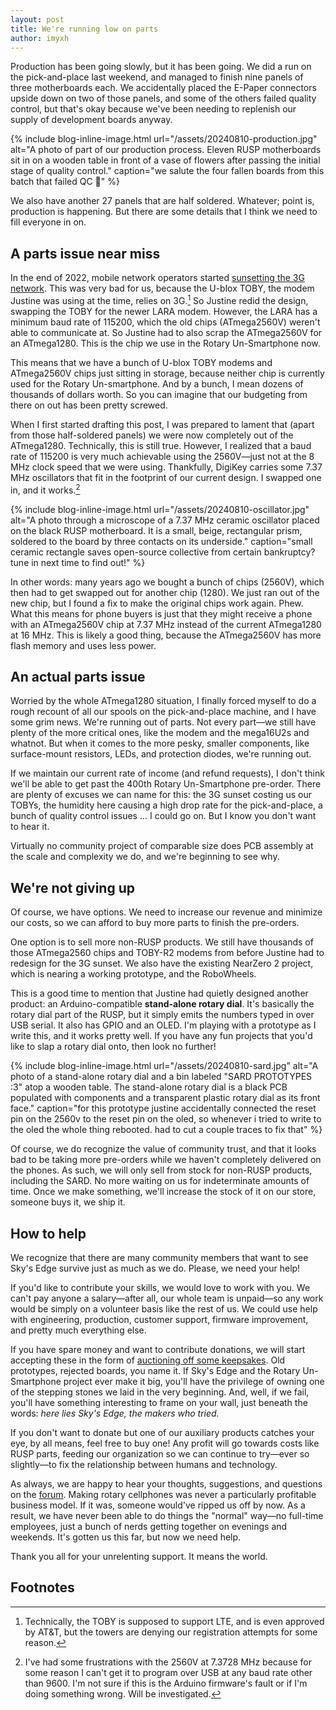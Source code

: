 ```yaml
---
layout: post
title: We're running low on parts
author: imyxh
---
```



Production has been going slowly, but it has been going. We did a run on the
pick-and-place last weekend, and managed to finish nine panels of three
motherboards each. We accidentally placed the E-Paper connectors upside down on
two of those panels, and some of the others failed quality control, but that's
okay because we've been needing to replenish our supply of development boards
anyway.

{% include blog-inline-image.html
    url="/assets/20240810-production.jpg"
    alt="A photo of part of our production process. Eleven RUSP motherboards sit in on a wooden table in front of a vase of flowers after passing the initial stage of quality control."
    caption="we salute the four fallen boards from this batch that failed QC 🫡"
%}

We also have another 27 panels that are half soldered. Whatever; point is,
production is happening. But there are some details that I think we need to
fill everyone in on.


A parts issue near miss
-----------------------

In the end of 2022, mobile network operators started [sunsetting the 3G
network][3g]. This was very bad for us, because the U-blox TOBY, the modem
Justine was using at the time, relies on 3G.[^1] So Justine redid the design,
swapping the TOBY for the newer LARA modem. However, the LARA has a minimum
baud rate of 115200, which the old chips (ATmega2560V) weren't able to
communicate at. So Justine had to also scrap the ATmega2560V for an ATmega1280.
This is the chip we use in the Rotary Un-Smartphone now.

This means that we have a bunch of U-blox TOBY modems and ATmega2560V chips
just sitting in storage, because neither chip is currently used for the Rotary
Un-smartphone. And by a bunch, I mean dozens of thousands of dollars worth. So
you can imagine that our budgeting from there on out has been pretty screwed.

When I first started drafting this post, I was prepared to lament that (apart
from those half-soldered panels) we were now completely out of the ATmega1280.
Technically, this is still true. However, I realized that a baud rate of 115200
is very much achievable using the 2560V—just not at the 8 MHz clock speed
that we were using. Thankfully, DigiKey carries some 7.37 MHz oscillators
that fit in the footprint of our current design. I swapped one in, and it
works.[^2]

{% include blog-inline-image.html
    url="/assets/20240810-oscillator.jpg"
    alt="A photo through a microscope of a 7.37 MHz ceramic oscillator placed on the black RUSP motherboard. It is a small, beige, rectangular prism, soldered to the board by three contacts on its underside."
    caption="small ceramic rectangle saves open-source collective from certain bankruptcy? tune in next time to find out!"
%}

In other words: many years ago we bought a bunch of chips (2560V), which then
had to get swapped out for another chip (1280). We just ran out of the new
chip, but I found a fix to make the original chips work again. Phew. What this
means for phone buyers is just that they might receive a phone with an
ATmega2560V chip at 7.37 MHz instead of the current ATmega1280 at 16 MHz. This
is likely a good thing, because the ATmega2560V has more flash memory
and uses less power.


An actual parts issue
---------------------

Worried by the whole ATmega1280 situation, I finally forced myself to do a
rough recount of all our spools on the pick-and-place machine, and I have some
grim news. We're running out of parts. Not every part—we still have plenty of
the more critical ones, like the modem and the mega16U2s and whatnot. But when
it comes to the more pesky, smaller components, like surface-mount resistors,
LEDs, and protection diodes, we're running out.

If we maintain our current rate of income (and refund requests), I don't think
we'll be able to get past the 400th Rotary Un-Smartphone pre-order. There are
plenty of excuses we can name for this: the 3G sunset costing us our TOBYs, the
humidity here causing a high drop rate for the pick-and-place, a bunch of
quality control issues ... I could go on. But I know you don't want to hear it.

Virtually no community project of comparable size does PCB assembly at the
scale and complexity we do, and we're beginning to see why.


We're not giving up
-------------------

Of course, we have options. We need to increase our revenue and minimize our
costs, so we can afford to buy more parts to finish the pre-orders.

One option is to sell more non-RUSP products. We still have thousands of those
ATmega2560 chips and TOBY-R2 modems from before Justine had to redesign for the
3G sunset. We also have the existing NearZero 2 project, which is nearing a
working prototype, and the RoboWheels.

This is a good time to mention that Justine had quietly designed another
product: an Arduino-compatible **stand-alone rotary dial**. It's basically the
rotary dial part of the RUSP, but it simply emits the numbers typed in over USB
serial. It also has GPIO and an OLED. I'm playing with a prototype as I write
this, and it works pretty well. If you have any fun projects that you'd like to
slap a rotary dial onto, then look no further!

{% include blog-inline-image.html
    url="/assets/20240810-sard.jpg"
    alt="A photo of a stand-alone rotary dial and a bin labeled &quot;SARD PROTOTYPES :3&quot; atop a wooden table. The stand-alone rotary dial is a black PCB populated with components and a transparent plastic rotary dial as its front face."
    caption="for this prototype justine accidentally connected the reset pin on the 2560v to the reset pin on the oled, so whenever i tried to write to the oled the whole thing rebooted. had to cut a couple traces to fix that"
%}

Of course, we do recognize the value of community trust, and that it looks bad
to be taking more pre-orders while we haven't completely delivered on the
phones. As such, we will only sell from stock for non-RUSP products, including
the SARD. No more waiting on us for indeterminate amounts of time. Once we make
something, we'll increase the stock of it on our store, someone buys it, we
ship it.


How to help
-----------

We recognize that there are many community members that want to see Sky's Edge
survive just as much as we do. Please, we need your help!

If you'd like to contribute your skills, we would love to work with you. We
can't pay anyone a salary—after all, our whole team is unpaid—so any work would
be simply on a volunteer basis like the rest of us. We could use help with
engineering, production, customer support, firmware improvement, and pretty
much everything else.

If you have spare money and want to contribute donations, we will start
accepting these in the form of [auctioning off some keepsakes][ebay]. Old
prototypes, rejected boards, you name it. If Sky's Edge and the Rotary
Un-Smartphone project ever make it big, you'll have the privilege of owning one
of the stepping stones we laid in the very beginning. And, well, if we fail,
you'll have something interesting to frame on your wall, just beneath the
words: *here lies Sky's Edge, the makers who tried.*

If you don't want to donate but one of our auxiliary products catches your eye,
by all means, feel free to buy one! Any profit will go towards costs like RUSP
parts, feeding our organization so we can continue to try—ever so slightly—to
fix the relationship between humans and technology.

As always, we are happy to hear your thoughts, suggestions, and questions on
the [forum]. Making rotary cellphones was never a particularly profitable
business model. If it was, someone would've ripped us off by now. As a result,
we have never been able to do things the "normal" way—no full-time employees,
just a bunch of nerds getting together on evenings and weekends. It's gotten us
this far, but now we need help.

Thank you all for your unrelenting support. It means the world.


Footnotes
---------

[^1]: Technically, the TOBY is supposed to support LTE, and is even approved by
    AT&T, but the towers are denying our registration attempts for some reason.

[^2]: I've had some frustrations with the 2560V at 7.3728 MHz because for some
    reason I can't get it to program over USB at any baud rate other than 9600.
    I'm not sure if this is the Arduino firmware's fault or if I'm doing
    something wrong. Will be investigated.


[3g]: https://www.fcc.gov/consumers/guides/plan-ahead-phase-out-3g-cellular-networks-and-service
[toby]: https://content.u-blox.com/sites/default/files/TOBY-L2_DataSheet_UBX-13004573.pdf
[ebay]: https://ebay.com/sch/i.html?_ssn=justinehaupt
[forum]: https://forum.skysedge.com

